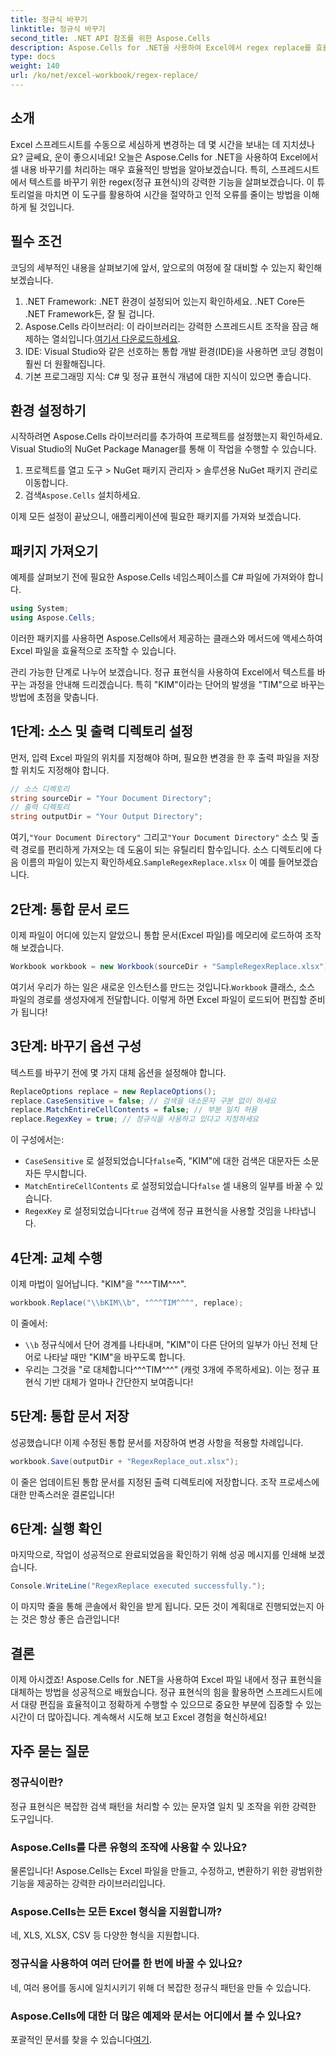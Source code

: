 ```yaml
---
title: 정규식 바꾸기
linktitle: 정규식 바꾸기
second_title: .NET API 참조를 위한 Aspose.Cells
description: Aspose.Cells for .NET을 사용하여 Excel에서 regex replace를 효율적으로 사용하는 방법을 알아보세요. 스프레드시트 작업에서 생산성과 정확성을 높이세요.
type: docs
weight: 140
url: /ko/net/excel-workbook/regex-replace/
---
```

## 소개

Excel 스프레드시트를 수동으로 세심하게 변경하는 데 몇 시간을 보내는 데 지치셨나요? 글쎄요, 운이 좋으시네요! 오늘은 Aspose.Cells for .NET을 사용하여 Excel에서 셀 내용 바꾸기를 처리하는 매우 효율적인 방법을 알아보겠습니다. 특히, 스프레드시트에서 텍스트를 바꾸기 위한 regex(정규 표현식)의 강력한 기능을 살펴보겠습니다. 이 튜토리얼을 마치면 이 도구를 활용하여 시간을 절약하고 인적 오류를 줄이는 방법을 이해하게 될 것입니다.

## 필수 조건

코딩의 세부적인 내용을 살펴보기에 앞서, 앞으로의 여정에 잘 대비할 수 있는지 확인해 보겠습니다.

1. .NET Framework: .NET 환경이 설정되어 있는지 확인하세요. .NET Core든 .NET Framework든, 잘 될 겁니다.
2.  Aspose.Cells 라이브러리: 이 라이브러리는 강력한 스프레드시트 조작을 잠금 해제하는 열쇠입니다.[여기서 다운로드하세요](https://releases.aspose.com/cells/net/).
3. IDE: Visual Studio와 같은 선호하는 통합 개발 환경(IDE)을 사용하면 코딩 경험이 훨씬 더 원활해집니다.
4. 기본 프로그래밍 지식: C# 및 정규 표현식 개념에 대한 지식이 있으면 좋습니다.

## 환경 설정하기

시작하려면 Aspose.Cells 라이브러리를 추가하여 프로젝트를 설정했는지 확인하세요. Visual Studio의 NuGet Package Manager를 통해 이 작업을 수행할 수 있습니다.

1. 프로젝트를 열고 도구 > NuGet 패키지 관리자 > 솔루션용 NuGet 패키지 관리로 이동합니다.
2.  검색`Aspose.Cells` 설치하세요.

이제 모든 설정이 끝났으니, 애플리케이션에 필요한 패키지를 가져와 보겠습니다.

## 패키지 가져오기

예제를 살펴보기 전에 필요한 Aspose.Cells 네임스페이스를 C# 파일에 가져와야 합니다.

```csharp
using System;
using Aspose.Cells;
```

이러한 패키지를 사용하면 Aspose.Cells에서 제공하는 클래스와 메서드에 액세스하여 Excel 파일을 효율적으로 조작할 수 있습니다.

관리 가능한 단계로 나누어 보겠습니다. 정규 표현식을 사용하여 Excel에서 텍스트를 바꾸는 과정을 안내해 드리겠습니다. 특히 "KIM"이라는 단어의 발생을 "TIM"으로 바꾸는 방법에 초점을 맞춥니다.

## 1단계: 소스 및 출력 디렉토리 설정

먼저, 입력 Excel 파일의 위치를 지정해야 하며, 필요한 변경을 한 후 출력 파일을 저장할 위치도 지정해야 합니다.

```csharp
// 소스 디렉토리
string sourceDir = "Your Document Directory";
// 출력 디렉토리
string outputDir = "Your Output Directory";
```

 여기,`"Your Document Directory"` 그리고`"Your Document Directory"` 소스 및 출력 경로를 편리하게 가져오는 데 도움이 되는 유틸리티 함수입니다. 소스 디렉토리에 다음 이름의 파일이 있는지 확인하세요.`SampleRegexReplace.xlsx` 이 예를 들어보겠습니다.

## 2단계: 통합 문서 로드

이제 파일이 어디에 있는지 알았으니 통합 문서(Excel 파일)를 메모리에 로드하여 조작해 보겠습니다.

```csharp
Workbook workbook = new Workbook(sourceDir + "SampleRegexReplace.xlsx");
```

 여기서 우리가 하는 일은 새로운 인스턴스를 만드는 것입니다.`Workbook` 클래스, 소스 파일의 경로를 생성자에게 전달합니다. 이렇게 하면 Excel 파일이 로드되어 편집할 준비가 됩니다!

## 3단계: 바꾸기 옵션 구성

텍스트를 바꾸기 전에 몇 가지 대체 옵션을 설정해야 합니다.

```csharp
ReplaceOptions replace = new ReplaceOptions();
replace.CaseSensitive = false; // 검색을 대소문자 구분 없이 하세요
replace.MatchEntireCellContents = false; // 부분 일치 허용
replace.RegexKey = true; // 정규식을 사용하고 있다고 지정하세요
```

이 구성에서는:
- `CaseSensitive` 로 설정되었습니다`false`즉, "KIM"에 대한 검색은 대문자든 소문자든 무시합니다.
- `MatchEntireCellContents` 로 설정되었습니다`false` 셀 내용의 일부를 바꿀 수 있습니다.
- `RegexKey` 로 설정되었습니다`true` 검색에 정규 표현식을 사용할 것임을 나타냅니다.

## 4단계: 교체 수행

이제 마법이 일어납니다. "KIM"을 "^^^TIM^^^".

```csharp
workbook.Replace("\\bKIM\\b", "^^^TIM^^^", replace);
```

이 줄에서:
- `\\b` 정규식에서 단어 경계를 나타내며, "KIM"이 다른 단어의 일부가 아닌 전체 단어로 나타날 때만 "KIM"을 바꾸도록 합니다.
- 우리는 그것을 "로 대체합니다^^^TIM^^^" (캐럿 3개에 주목하세요). 이는 정규 표현식 기반 대체가 얼마나 간단한지 보여줍니다!

## 5단계: 통합 문서 저장

성공했습니다! 이제 수정된 통합 문서를 저장하여 변경 사항을 적용할 차례입니다.

```csharp
workbook.Save(outputDir + "RegexReplace_out.xlsx");
```

이 줄은 업데이트된 통합 문서를 지정된 출력 디렉토리에 저장합니다. 조작 프로세스에 대한 만족스러운 결론입니다!

## 6단계: 실행 확인

마지막으로, 작업이 성공적으로 완료되었음을 확인하기 위해 성공 메시지를 인쇄해 보겠습니다.

```csharp
Console.WriteLine("RegexReplace executed successfully.");
```

이 마지막 줄을 통해 콘솔에서 확인을 받게 됩니다. 모든 것이 계획대로 진행되었는지 아는 것은 항상 좋은 습관입니다!

## 결론

이제 아시겠죠! Aspose.Cells for .NET을 사용하여 Excel 파일 내에서 정규 표현식을 대체하는 방법을 성공적으로 배웠습니다. 정규 표현식의 힘을 활용하면 스프레드시트에서 대량 편집을 효율적이고 정확하게 수행할 수 있으므로 중요한 부분에 집중할 수 있는 시간이 더 많아집니다. 계속해서 시도해 보고 Excel 경험을 혁신하세요!

## 자주 묻는 질문 

### 정규식이란?  
정규 표현식은 복잡한 검색 패턴을 처리할 수 있는 문자열 일치 및 조작을 위한 강력한 도구입니다.

### Aspose.Cells를 다른 유형의 조작에 사용할 수 있나요?  
물론입니다! Aspose.Cells는 Excel 파일을 만들고, 수정하고, 변환하기 위한 광범위한 기능을 제공하는 강력한 라이브러리입니다.

### Aspose.Cells는 모든 Excel 형식을 지원합니까?  
네, XLS, XLSX, CSV 등 다양한 형식을 지원합니다.

### 정규식을 사용하여 여러 단어를 한 번에 바꿀 수 있나요?  
네, 여러 용어를 동시에 일치시키기 위해 더 복잡한 정규식 패턴을 만들 수 있습니다.

### Aspose.Cells에 대한 더 많은 예제와 문서는 어디에서 볼 수 있나요?  
 포괄적인 문서를 찾을 수 있습니다[여기](https://reference.aspose.com/cells/net/).